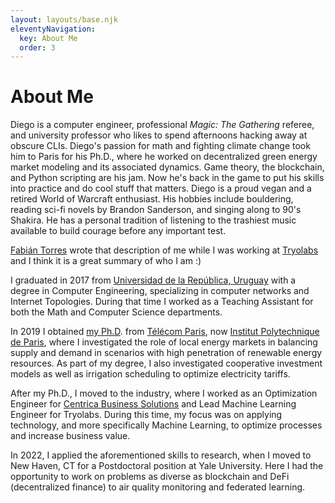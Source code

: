 ```yaml
---
layout: layouts/base.njk
eleventyNavigation:
  key: About Me
  order: 3
---
```

# About Me

Diego is a computer engineer, professional *Magic: The Gathering* referee, and university professor who likes to spend afternoons hacking away at obscure CLIs.
Diego's passion for math and fighting climate change took him to Paris for his Ph.D., where he worked on decentralized green energy market modeling and its associated dynamics. Game theory, the blockchain, and Python scripting are his jam. Now he's back in the game to put his skills into practice and do cool stuff that matters.
Diego is a proud vegan and a retired World of Warcraft enthusiast. His hobbies include bouldering, reading sci-fi novels by Brandon Sanderson, and singing along to 90's Shakira. He has a personal tradition of listening to the trashiest music available to build courage before any important test.


[Fabián Torres](https://www.eecg.utoronto.ca/~torres62/) wrote that description of me while I was working at [Tryolabs](http://tryolabs.com) and I think it is a great summary of who I am :)

I graduated in 2017 from [Universidad de la República, Uruguay](https://www.fing.edu.uy/) with a degree in Computer Engineering, specializing in computer networks and Internet Topologies. During that time I worked as a Teaching Assistant for both the Math and Computer Science departments.

In 2019 I obtained [my Ph.D](https://tel.archives-ouvertes.fr/tel-03188659/document). from [Télécom Paris](https://www.telecom-paris.fr/), now [Institut Polytechnique de Paris](https://www.ip-paris.fr/en), where I investigated the role of local energy markets in balancing supply and demand in scenarios with high penetration of renewable energy resources. As part of my degree, I also investigated cooperative investment models as well as irrigation scheduling to optimize electricity tariffs.

After my Ph.D., I moved to the industry, where I worked as an Optimization Engineer for [Centrica Business Solutions](https://www.centricabusinesssolutions.com/) and Lead Machine Learning Engineer for Tryolabs. During this time, my focus was on applying technology, and more specifically Machine Learning, to optimize processes and increase business value.

In 2022, I applied the aforementioned skills to research, when I moved to New Haven, CT for a Postdoctoral position at Yale University. Here I had the opportunity to work on problems as diverse as blockchain and DeFi (decentralized finance) to air quality monitoring and federated learning.
